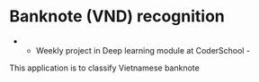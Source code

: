 # Banknote (VND) recognition
- - Weekly project in Deep learning module at CoderSchool -

This application is to classify Vietnamese banknote
